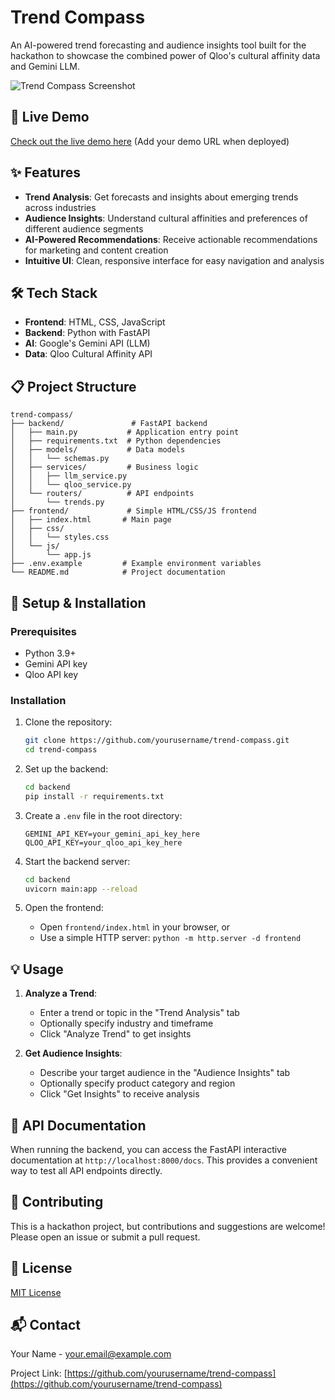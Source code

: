 # Trend Compass

An AI-powered trend forecasting and audience insights tool built for the hackathon to showcase the combined power of Qloo's cultural affinity data and Gemini LLM.

![Trend Compass Screenshot](https://via.placeholder.com/800x400?text=Trend+Compass+Screenshot)

## 🚀 Live Demo

[Check out the live demo here](#) (Add your demo URL when deployed)

## ✨ Features

- **Trend Analysis**: Get forecasts and insights about emerging trends across industries
- **Audience Insights**: Understand cultural affinities and preferences of different audience segments
- **AI-Powered Recommendations**: Receive actionable recommendations for marketing and content creation
- **Intuitive UI**: Clean, responsive interface for easy navigation and analysis

## 🛠️ Tech Stack

- **Frontend**: HTML, CSS, JavaScript
- **Backend**: Python with FastAPI
- **AI**: Google's Gemini API (LLM)
- **Data**: Qloo Cultural Affinity API

## 📋 Project Structure

```
trend-compass/
├── backend/               # FastAPI backend
│   ├── main.py           # Application entry point
│   ├── requirements.txt  # Python dependencies
│   ├── models/           # Data models
│   │   └── schemas.py
│   ├── services/         # Business logic
│   │   ├── llm_service.py
│   │   └── qloo_service.py
│   └── routers/          # API endpoints
│       └── trends.py
├── frontend/             # Simple HTML/CSS/JS frontend
│   ├── index.html       # Main page
│   ├── css/
│   │   └── styles.css
│   └── js/
│       └── app.js
├── .env.example         # Example environment variables
└── README.md            # Project documentation
```

## 🔧 Setup & Installation

### Prerequisites

- Python 3.9+
- Gemini API key
- Qloo API key

### Installation

1. Clone the repository:
   ```bash
   git clone https://github.com/yourusername/trend-compass.git
   cd trend-compass
   ```

2. Set up the backend:
   ```bash
   cd backend
   pip install -r requirements.txt
   ```

3. Create a `.env` file in the root directory:
   ```
   GEMINI_API_KEY=your_gemini_api_key_here
   QLOO_API_KEY=your_qloo_api_key_here
   ```

4. Start the backend server:
   ```bash
   cd backend
   uvicorn main:app --reload
   ```

5. Open the frontend:
   - Open `frontend/index.html` in your browser, or
   - Use a simple HTTP server: `python -m http.server -d frontend`

## 💡 Usage

1. **Analyze a Trend**:
   - Enter a trend or topic in the "Trend Analysis" tab
   - Optionally specify industry and timeframe
   - Click "Analyze Trend" to get insights

2. **Get Audience Insights**:
   - Describe your target audience in the "Audience Insights" tab
   - Optionally specify product category and region
   - Click "Get Insights" to receive analysis

## 🧪 API Documentation

When running the backend, you can access the FastAPI interactive documentation at `http://localhost:8000/docs`. This provides a convenient way to test all API endpoints directly.

## 🤝 Contributing

This is a hackathon project, but contributions and suggestions are welcome! Please open an issue or submit a pull request.

## 📄 License

[MIT License](LICENSE)

## 📬 Contact

Your Name - [your.email@example.com](mailto:your.email@example.com)

Project Link: [https://github.com/yourusername/trend-compass](https://github.com/yourusername/trend-compass)
